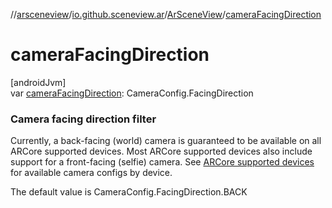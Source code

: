 //[arsceneview](../../../index.md)/[io.github.sceneview.ar](../index.md)/[ArSceneView](index.md)/[cameraFacingDirection](camera-facing-direction.md)

# cameraFacingDirection

[androidJvm]\
var [cameraFacingDirection](camera-facing-direction.md): CameraConfig.FacingDirection

###  Camera facing direction filter

Currently, a back-facing (world) camera is guaranteed to be available on all ARCore supported devices. Most ARCore supported devices also include support for a front-facing (selfie) camera. See [ARCore supported devices](https://developers.google.com/ar/devices) for available camera configs by device.

The default value is CameraConfig.FacingDirection.BACK
